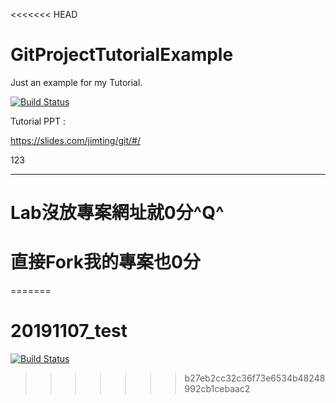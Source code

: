 <<<<<<< HEAD
# GitProjectTutorialExample
Just an example for my Tutorial.


[![Build Status](https://travis-ci.org/jimting/GitProjectTutorialExample.svg?branch=master)](https://travis-ci.org/jimting/GitProjectTutorialExample)

Tutorial PPT :

https://slides.com/jimting/git/#/


123


----------

# Lab沒放專案網址就0分^Q^

# 直接Fork我的專案也0分
=======
# 20191107_test

[![Build Status](https://travis-ci.com/willchiu0614/20191107_test.svg?branch=master)](https://travis-ci.com/willchiu0614/20191107_test)
>>>>>>> b27eb2cc32c36f73e6534b48248992cb1cebaac2

